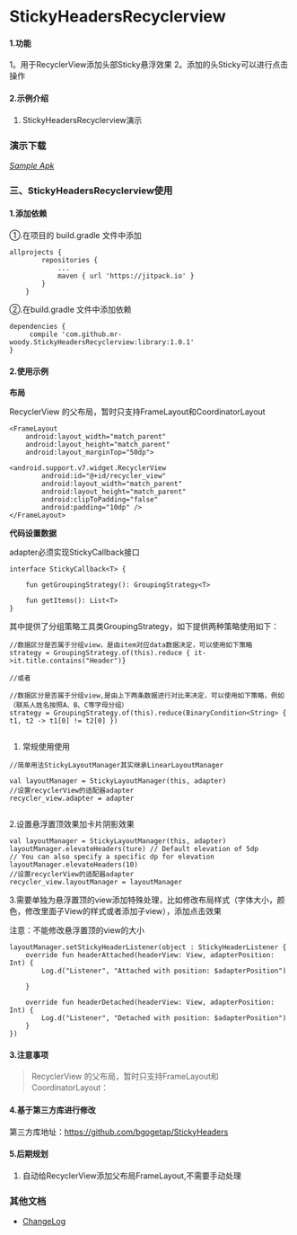 # StickyHeadersRecyclerview

#### 1.功能

1。用于RecyclerView添加头部Sticky悬浮效果
2。添加的头Sticky可以进行点击操作


#### 2.示例介绍
1. StickyHeadersRecyclerview演示


### 演示下载
[*Sample Apk*](/apk/app-debug.apk)

### 三、StickyHeadersRecyclerview使用

#### 1.添加依赖

①.在项目的 build.gradle 文件中添加
```
allprojects {
		repositories {
			...
			maven { url 'https://jitpack.io' }
		}
	}
```
②.在build.gradle 文件中添加依赖
```
dependencies {
	 compile 'com.github.mr-woody.StickyHeadersRecyclerview:library:1.0.1'
}
```


#### 2.使用示例
**布局**

RecyclerView 的父布局，暂时只支持FrameLayout和CoordinatorLayout

```
<FrameLayout
    android:layout_width="match_parent"
    android:layout_height="match_parent"
    android:layout_marginTop="50dp">

<android.support.v7.widget.RecyclerView
        android:id="@+id/recycler_view"
        android:layout_width="match_parent"
        android:layout_height="match_parent"
        android:clipToPadding="false"
        android:padding="10dp" />
</FrameLayout>
```
**代码设置数据**


adapter必须实现StickyCallback接口

```
interface StickyCallback<T> {

    fun getGroupingStrategy(): GroupingStrategy<T>

    fun getItems(): List<T>
}

```


其中提供了分组策略工具类GroupingStrategy，如下提供两种策略使用如下：

```
//数据区分是否属于分组view，是由item对应data数据决定，可以使用如下策略
strategy = GroupingStrategy.of(this).reduce { it->it.title.contains("Header")}
 
//或者

//数据区分是否属于分组view,是由上下两条数据进行对比来决定，可以使用如下策略，例如（联系人姓名按照A、B、C等字母分组）
strategy = GroupingStrategy.of(this).reduce(BinaryCondition<String> { t1, t2 -> t1[0] != t2[0] })
   
```



1. 常规使用使用

```
//简单用法StickyLayoutManager其实继承LinearLayoutManager

val layoutManager = StickyLayoutManager(this, adapter)
//设置recyclerView的适配器adapter
recycler_view.adapter = adapter


```

2.设置悬浮置顶效果加卡片阴影效果

```
val layoutManager = StickyLayoutManager(this, adapter)
layoutManager.elevateHeaders(ture) // Default elevation of 5dp
// You can also specify a specific dp for elevation
layoutManager.elevateHeaders(10)
//设置recyclerView的适配器adapter
recycler_view.layoutManager = layoutManager

```

3.需要单独为悬浮置顶的view添加特殊处理，比如修改布局样式（字体大小，颜色，修改里面子View的样式或者添加子view），添加点击效果

注意：不能修改悬浮置顶的view的大小

```
layoutManager.setStickyHeaderListener(object : StickyHeaderListener {
    override fun headerAttached(headerView: View, adapterPosition: Int) {
        Log.d("Listener", "Attached with position: $adapterPosition")
        
    }

    override fun headerDetached(headerView: View, adapterPosition: Int) {
        Log.d("Listener", "Detached with position: $adapterPosition")
    }
})

```




#### 3.注意事项

> RecyclerView 的父布局，暂时只支持FrameLayout和CoordinatorLayout：


#### 4.基于第三方库进行修改

第三方库地址：https://github.com/bgogetap/StickyHeaders



#### 5.后期规划

1. 自动给RecyclerView添加父布局FrameLayout,不需要手动处理


### 其他文档
* [ChangeLog](/document/CHANGE_LOG.MD)

